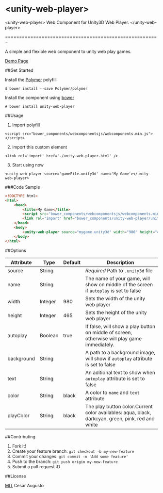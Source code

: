 # \<unity-web-player\>
&lt;unity-web-player> Web Component for Unity3D Web Player. &lt;/unity-web-player>

=======================================================

A simple and flexible web component to unity web play games.

[Demo Page](http://cesardeazevedo.github.io/unity-web-player/)

##Get Started

Install the [Polymer](https://www.polymer-project.or) polyfill

`$ bower install --save Polymer/polymer`

Install the component using [bower](http://bower.io/)

`# bower install unity-web-player`

##Usage

1. Import polyfill

`<script src="bower_components/webcomponentsjs/webcomponents.min.js"></script>`

2. Import this custom element
	
`<link rel='import' href='./unity-web-player.html' />`

3. Start using now

`<unity-web-player source='gameFile.unity3d' name='My Game'></unity-web-player>`

###Code Sample

```html
<!DOCTYPE html>
<html>
    <head>
        <title>My Game</title>
        <script src="bower_components/webcomponentsjs/webcomponents.min.js" />
        <link rel="import" href="bower_components/unity-web-player/unity-web-player.html" />
    </head>
    <body>
        <unity-web-player source="mygame.unity3d" width="980" height="465"></unity-web-player>
    </body>
</html>
```

##Options

|Attribute| Type| Default| Description|
|---------|-----|--------|------------|
|source   | String |     | *Required* Path to `.unity3d` file|
|name     | String |     | The name of your game, will show on middle of the screen if `autoplay` is set to false|
|width    | Integer | 980 |Sets the width of the unity web player |
|height   | Integer | 465 | Sets the height of the unity web player|
|autoplay | Boolean |true| If false, will show a play button on middle of screen, otherwise will play game immediately.|
|background| String|| A path to a background image, will show if `autoplay` attribute is set to false |
|text| String|| An aditional text to show when `autoplay` attribute is set to false|
|color| String| black |A color to `name` and `text` attribute|
|playColor| String| black| The play button color.Current color availables: aqua, black, darkcyan, green, pink, red and white |


 
##Contributing

1. Fork it!
2. Create your feature branch: `git checkout -b my-new-feature`
3. Commit your changes: `git commit -m 'Add some feature'`
4. Push to the branch: `git push origin my-new-feature`
5. Submit a pull request :D


##License

[MIT](./LICENSE) Cesar Augusto 


